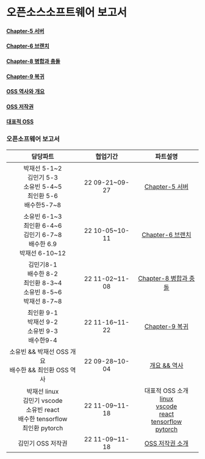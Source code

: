 # 오픈소스소프트웨어 보고서

#### [Chapter-5 서버](https://github.com/OSS3TEAM/DMU_OSS/blob/f6553f316fbb316e2c7720d31ad7f6be5ebda673/OSS3TEAM_5w_Chapter-5/README.md)
#### [Chapter-6 브랜치](https://github.com/OSS3TEAM/DMU_OSS/blob/f6553f316fbb316e2c7720d31ad7f6be5ebda673/OSS3TEAM_6w_Chapter-6/README.md)
#### [Chapter-8 병합과 충돌](https://github.com/OSS3TEAM/DMU_OSS/blob/f6553f316fbb316e2c7720d31ad7f6be5ebda673/OSS3TEAM_10w_Chapter-8/README.md)
#### [Chapter-9 복귀](https://github.com/OSS3TEAM/DMU_OSS/blob/f6553f316fbb316e2c7720d31ad7f6be5ebda673/OSS3TEAM_11w_Chapter-9/README.md)
#### [OSS 역사와 개요](https://github.com/OSS3TEAM/DMU_OSS/blob/f6553f316fbb316e2c7720d31ad7f6be5ebda673/OSS3TEAM_5w_HistoryOverview/OSS3TEAM_5w_HistoryOverview.md)
#### [OSS 저작권]()
#### [대표적 OSS]()

### 오픈소프웨어 보고서

|담당파트|협업기간|파트설명|
|:-----:|:-----:|:---:|
|박재선 5-1&#126;2<br>김민기 5-3<br>소유빈 5-4&#126;5<br>최인환 5-6<br>배수한5-7&#126;8|22 09-21~09-27|<a href="https://github.com/OSS3TEAM/DMU_OSS/blob/main/OSS3TEAM_5w_Chapter-5/README.md">Chapter-5 서버|
|소유빈 6-1&#126;3<br>최인환 6-4&#126;6<br>김민기 6-7&#126;8<br>배수한 6.9<br>박재선 6-10&#126;12|22 10-05~10-11|<a href="https://github.com/OSS3TEAM/DMU_OSS/blob/main/OSS3TEAM_6w_Chapter-6/README.md">Chapter-6 브랜치|
|김민기8-1<br>배수한 8-2<br>최인환 8-3&#126;4<br>소유빈 8-5&#126;6<br>박재선 8-7&#126;8|22 11-02~11-08|<a href="https://github.com/OSS3TEAM/DMU_OSS/blob/main/OSS3TEAM_10w_Chapter-8/README.md">Chapter-8 병합과 충돌|
|최인환 9-1<br>박재선 9-2<br>소유빈 9-3<br>배수한9-4|22 11-16~11-22|<a href="https://github.com/OSS3TEAM/DMU_OSS/blob/main/OSS3TEAM_11w_Chapter-9/README.md">Chapter-9 복귀|
|소유빈 && 박재선 OSS 개요<br>배수한 && 최인환 OSS 역사|22 09-28~10-04|<a href="https://github.com/OSS3TEAM/DMU_OSS/blob/main/OSS3TEAM_5w_HistoryOverview/OSS3TEAM_5w_HistoryOverview.md">개요 && 역사|
|박재선 linux<br>김민기 vscode<br>소유빈 react<br> 배수한 tensorflow<br>최인환 pytorch|22 11-09~11-18|대표적 OSS 소개<br><a href="https://github.com/OSS3TEAM/DMU_OSS/blob/main/OSS3TEAM_OSS_TOOL/linux.md">linux<br><a href="https://github.com/OSS3TEAM/DMU_OSS/blob/main/OSS3TEAM_OSS_TOOL/Vscode.md">vscode<br><a href="https://github.com/OSS3TEAM/DMU_OSS/blob/main/OSS3TEAM_OSS_TOOL/React.md">react<br><a href="https://github.com/OSS3TEAM/DMU_OSS/blob/main/OSS3TEAM_OSS_TOOL/tensorflow.md">tensorflow<br><a href="https://github.com/OSS3TEAM/DMU_OSS/blob/main/OSS3TEAM_OSS_TOOL/Pytorch.md">pytorch|
|김민기 OSS 저작권|22 11-09~11-18|<a href="https://github.com/OSS3TEAM/DMU_OSS/blob/main/OSS3TEAM_OSS_TOOL/Pytorch.md">OSS 저작권 소개|
